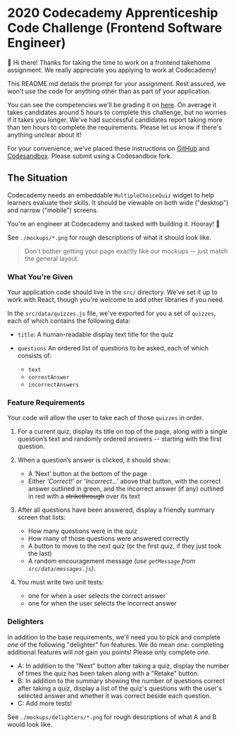 # 2020 Codecademy Apprenticeship Code Challenge (Frontend Software Engineer)

👋 Hi there!
Thanks for taking the time to work on a frontend takehome assignment.
We really appreciate you applying to work at Codecademy!

This README.md details the prompt for your assignment.
Rest assured, we won't use the code for anything other than as part of your application.

You can see the competencies we'll be grading it on [here](https://github.com/Codecademy/engineering-competencies/blob/master/interviews/frontend-takehome.md). On average it takes candidates around 5 hours to complete this challenge, but no worries if it takes you longer. We’ve had successful candidates report taking more than ten hours to complete the requirements. Please let us know if there's anything unclear about it!

For your convenience, we've placed these instructions on [GitHub](https://github.com/Codecademy/internship-code-challenge/tree/master/frontend) and [Codesandbox](https://codesandbox.io/s/multiple-choice-quiz-intern-frontend-takehome-l93ce).
Please submit using a Codesandbox fork.

## The Situation

Codecademy needs an embeddable `MultipleChoiceQuiz` widget to help learners evaluate their skills.
It should be viewable on both wide ("desktop") and narrow ("mobile") screens.

You're an engineer at Codecademy and tasked with building it.
Hooray! 🎉

See `./mockups/*.png` for rough descriptions of what it should look like.

> Don't bother getting your page exactly like our mockups -- just match the general layout.

### What You're Given

Your application code should live in the `src/` directory. We've set it up to work with React, though you're welcome to add other libraries if you need.

In the `src/data/quizzes.js` file, we've exported for you a set of `quizzes`, each of which contains the following data:

- `title`: A human-readable display text title for the quiz

- `questions` An ordered list of questions to be asked, each of which consists of:
  - `text`
  - `correctAnswer`
  - `incorrectAnswers`

### Feature Requirements

Your code will allow the user to take each of those `quizzes` in order.

1. For a current quiz, display its title on top of the page, along with a single question’s text and randomly ordered answers -- starting with the first question.

2. When a question’s answer is clicked, it should show:

   - A ‘Next’ button at the bottom of the page
   - Either _'Correct!'_ or _'Incorrect...'_ above that button, with the correct answer outlined in green, and the incorrect answer (if any) outlined in red with a ~~strikethrough~~ over its text

3. After all questions have been answered, display a friendly summary screen that lists:

   - How many questions were in the quiz
   - How many of those questions were answered correctly
   - A button to move to the next quiz (or the first quiz, if they just took the last)
   - A random encouragement message _(use `getMessage` from `src/data/messages.js`)_.

4. You must write two unit tests:
   - one for when a user selects the correct answer
   - one for when the user selects the incorrect answer

### Delighters

In addition to the base requirements, we'll need you to pick and complete _one_ of the following "delighter" fun features.
We do mean _one_: completing additional features will _not_ gain you points! Please only complete _one_.

- A: In addition to the "Next" button after taking a quiz, display the number of times the quiz has been taken along with a "Retake" button.
- B: In addition to the summary showing the number of questions correct after taking a quiz, display a list of the quiz's questions with the user's selected answer and whether it was correct beside each question.
- C: Add more tests!

See `./mockups/delighters/*.png` for rough descriptions of what A and B would look like.
